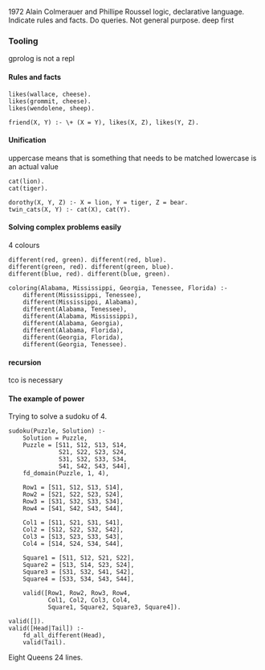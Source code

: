 
1972 Alain Colmerauer and Phillipe Roussel
logic, declarative language.
Indicate rules and facts. Do queries.
Not general purpose.
deep first

### Tooling
gprolog is not a repl

#### Rules and facts

	likes(wallace, cheese).
	likes(grommit, cheese).
	likes(wendolene, sheep).

	friend(X, Y) :- \+ (X = Y), likes(X, Z), likes(Y, Z).	


#### Unification
uppercase means that is something that needs to be matched
lowercase is an actual value

	cat(lion).
	cat(tiger).

	dorothy(X, Y, Z) :- X = lion, Y = tiger, Z = bear.
	twin_cats(X, Y) :- cat(X), cat(Y).


#### Solving complex problems easily
4 colours

	different(red, green). different(red, blue).
	different(green, red). different(green, blue).
	different(blue, red). different(blue, green).

	coloring(Alabama, Mississippi, Georgia, Tenessee, Florida) :-
		different(Mississippi, Tenessee),
		different(Mississippi, Alabama),
		different(Alabama, Tenessee),
		different(Alabama, Mississippi),
		different(Alabama, Georgia),
		different(Alabama, Florida),
		different(Georgia, Florida),
		different(Georgia, Tenessee).


#### recursion
tco is necessary

#### The example of power
Trying to solve a sudoku of 4.

	sudoku(Puzzle, Solution) :-
		Solution = Puzzle,
		Puzzle = [S11, S12, S13, S14,
		          S21, S22, S23, S24,
				  S31, S32, S33, S34,
				  S41, S42, S43, S44],
	    fd_domain(Puzzle, 1, 4),

	    Row1 = [S11, S12, S13, S14],
		Row2 = [S21, S22, S23, S24],
		Row3 = [S31, S32, S33, S34],
		Row4 = [S41, S42, S43, S44],

	    Col1 = [S11, S21, S31, S41],
		Col2 = [S12, S22, S32, S42],
		Col3 = [S13, S23, S33, S43],
		Col4 = [S14, S24, S34, S44],

	    Square1 = [S11, S12, S21, S22],
		Square2 = [S13, S14, S23, S24],
		Square3 = [S31, S32, S41, S42],
		Square4 = [S33, S34, S43, S44],

	    valid([Row1, Row2, Row3, Row4,
		       Col1, Col2, Col3, Col4,
			   Square1, Square2, Square3, Square4]).
	
	valid([]).
	valid([Head|Tail]) :-
		fd_all_different(Head),
		valid(Tail).

Eight Queens 24 lines.
